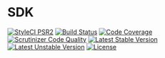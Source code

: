 SDK
===============

[![StyleCI PSR2](https://styleci.io/repos/50803540/shield)](https://styleci.io/repos/50803540)
[![Build Status](https://travis-ci.org/AbrahamGreyson/cloudstorage.svg?branch=master)](https://travis-ci.org/AbrahamGreyson/cloudstorage)
[![Code Coverage](https://scrutinizer-ci.com/g/AbrahamGreyson/cloudstorage/badges/coverage.png?b=master)](https://scrutinizer-ci.com/g/AbrahamGreyson/cloudstorage/?branch=master)
[![Scrutinizer Code Quality](https://scrutinizer-ci.com/g/AbrahamGreyson/cloudstorage/badges/quality-score.png?b=master)](https://scrutinizer-ci.com/g/AbrahamGreyson/cloudstorage/?branch=master)
[![Latest Stable Version](https://poser.pugx.org/abraham-greyson/cloudstorage/version)](https://packagist.org/packages/abraham-greyson/cloudstorage)
[![Latest Unstable Version](https://poser.pugx.org/abraham-greyson/cloudstorage/v/unstable)](https://packagist.org/packages/abraham-greyson/cloudstorage)
[![License](https://img.shields.io/badge/license-MIT-000000.svg)](https://packagist.org/packages/abraham-greyson/cloudstorage)


<!-- ## 特性 

[a] ##### 实现了 Upyun 几乎所有可用的 RESTful API。
[a] ##### 利用了 PSR-7 作为 HTTP 消息接口，能够与其它任何支持 PSR-7 标准的库协同工作。
[a] ##### 构建于 [Guzzle](http://guzzlephp.org/) 基础之上，利用其诸多特性，包括持久连接、异步请求、中间件等。
[a] ##### 提供了 [FlySystem](ddd.com) Adapter，使你能够使用这一强大的文件系统抽象库进行文件操作。
[a] ##### 提供了流式包装，使你能够使用 PHP 原生的流式操作去访问 Upyun 文件，就像使用本地文件系统一样。
[a] ##### 提供了 Laravel 的完整支持。
[a] ##### 支持了 Upyun 的分块上传，因此支持了暂停与恢复、断点续传等文件高级功能。
[a] ##### 提供了多个 API 的远程操作能力，包括缓存刷新，文件处理等。

[a] ## 需求

[a] PHP >= 5.5.0

[a] ## 简单示例


## 贡献代码
-->
